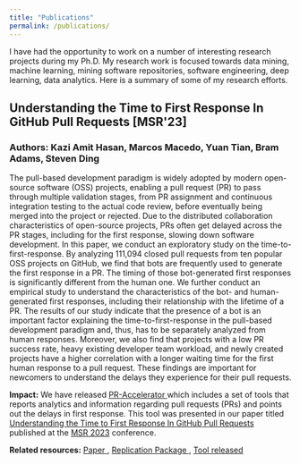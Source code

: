```yaml
---
title: "Publications"
permalink: /publications/
---
```


I have had the opportunity to work on a number of interesting research projects during my Ph.D. My research work is focused towards data mining, machine learning, mining software repositories, software engineering, deep learning, data analytics. Here is a summary of some of my research efforts.


## Understanding the Time to First Response In GitHub Pull Requests [MSR'23]
### Authors: Kazi Amit Hasan, Marcos Macedo, Yuan Tian, Bram Adams, Steven Ding

The pull-based development paradigm is widely adopted by modern open-source software
(OSS) projects, enabling a pull request (PR) to pass through multiple validation stages, from PR
assignment and continuous integration testing to the actual code review, before eventually being merged
into the project or rejected. Due to the distributed collaboration characteristics of open-source
projects, PRs often get delayed across the PR stages, including for the first response, slowing down
software development. In this paper, we conduct an exploratory study on the time-to-first-response. By analyzing 111,094
closed pull requests from ten popular OSS projects on GitHub, we find that bots are frequently used to
generate the first response in a PR. The timing of those bot-generated first responses is significantly
different from the human one. We further conduct an empirical study to understand the characteristics of
the bot- and human-generated first responses, including their relationship with the lifetime of a PR.
The results of our study indicate that the presence of a bot is an important factor explaining the
time-to-first-response in the pull-based development paradigm and, thus, has to be separately analyzed
from human responses. Moreover, we also find that projects with a low PR success rate, heavy existing
developer team workload, and newly created projects have a higher correlation with a longer waiting time
for the first human response to a pull request. These findings are important for newcomers to understand
the delays they experience for their pull requests.

**Impact:** We have released <a href = 'https://github.com/RISElabQueens/PR-Accelerator'> PR-Accelerator </a> which includes a set of tools that reports analytics and information regarding pull requests (PRs) and points out the delays in first response. This tool was presented in our paper titled [Understanding the Time to First Response In GitHub Pull Requests](https://arxiv.org/abs/2304.08426) published at the [MSR 2023](https://conf.researchr.org/home/msr-2023) conference.

**Related resources:** <a href = 'https://arxiv.org/abs/2304.08426'> Paper </a>, <a href = '#'> Replication Package </a>, <a href = 'https://github.com/RISElabQueens/PR-Accelerator'> Tool released </a>